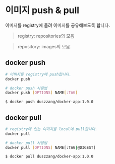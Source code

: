 # 이미지 push & pull
이미지를 registry에 올려 이미지를 공유해보도록 합니다.
 
> registry: repositories의 모음

> repository: images의 모음

## docker push
~~~bash
# 이미지를 registry에 push합니다.
docker push
~~~

~~~bash
# docker push 사용법
docker push [OPTIONS] NAME[:TAG]
~~~

~~~bash
$ docker push duszzang/docker-app:1.0.0
~~~

## docker pull
~~~bash
# registry에 있는 이미지를 local에 pull합니다.
docker pull
~~~

~~~bash
# docker pull 사용법
docker pull [OPTIONS] NAME[:TAG|@DIGEST]
~~~

~~~bash
$ docker pull duszzang/docker-app:1.0.0
~~~
